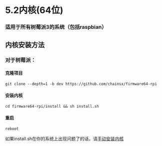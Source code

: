 # 5.2内核(64位)
### 适用于所有树莓派3的系统（包括raspbian）

## 内核安装方法

### 对于树莓派：

#### 克隆项目
`git clone --depth=1 -b dev https://github.com/chainsx/firmware64-rpi`
#### 安装内核
`cd firmware64-rpi/install && sh install.sh`
#### 重启
`reboot`


如果install.sh在你的系统上出现问题了的话，请[手动安装内核](https://github.com/chainsx/firmware64-rpi/wiki/手动安装内核)

